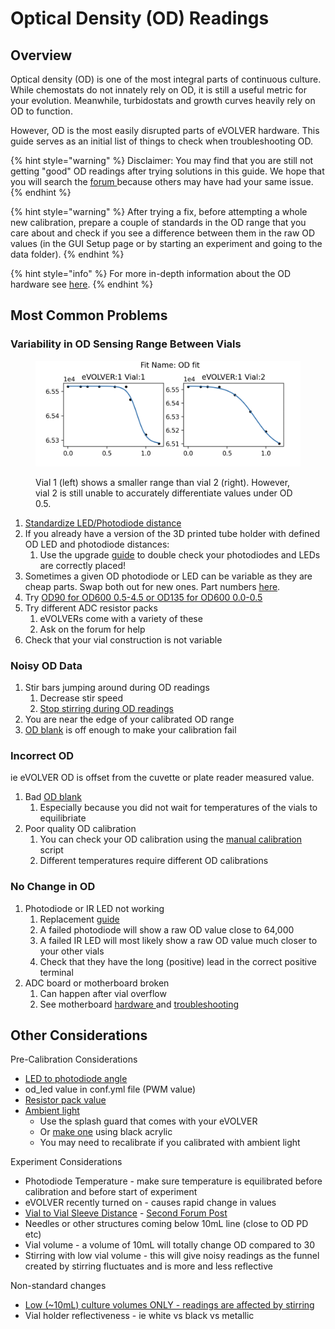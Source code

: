 # Optical Density (OD) Readings

## Overview

Optical density (OD) is one of the most integral parts of continuous culture. While chemostats do not innately rely on OD, it is still a useful metric for your evolution. Meanwhile, turbidostats and growth curves heavily rely on OD to function.

However, OD is the most easily disrupted parts of eVOLVER hardware. This guide serves as an initial list of things to check when troubleshooting OD.

{% hint style="warning" %}
Disclaimer: You may find that you are still not getting "good" OD readings after trying solutions in this  guide. We hope that you will search the [forum ](https://www.evolver.bio/)because others may have had your same issue.
{% endhint %}

{% hint style="warning" %}
After trying a fix, before attempting a whole new calibration, prepare a couple of standards in the OD range that you care about and check if you see a difference between them in the raw OD values (in the GUI Setup page or by starting an experiment and going to the data folder).
{% endhint %}

{% hint style="info" %}
For more in-depth information about the OD hardware see [here](../hardware/smart-sleeve/optical-density/).
{% endhint %}

## Most Common Problems

### Variability in OD Sensing Range Between Vials

<figure><img src="../.gitbook/assets/image (65).png" alt=""><figcaption><p>Vial 1 (left) shows a smaller range than vial 2 (right). However, vial 2 is still unable to accurately differentiate values under OD 0.5.</p></figcaption></figure>

1. [Standardize LED/Photodiode distance](../upgrade-base-evolver-hardware.md#strongly-recommended-better-3d-printed-vial-holder)
2. If you already have a version of the 3D printed tube holder with defined OD LED and photodiode distances:
   1. Use the upgrade [guide](../upgrade-base-evolver-hardware.md#guide) to double check your photodiodes and LEDs are correctly placed!
3. Sometimes a given OD photodiode or LED can be variable as they are cheap parts. Swap both out for new ones. Part numbers [here](../getting-started/part-sourcing.md).
4. Try [OD90 for OD600 0.5-4.5 or OD135 for OD600 0.0-0.5](../hardware/smart-sleeve/optical-density/od90-vs-od135.md)
5. Try different ADC resistor packs
   1. eVOLVERs come with a variety of these
   2. Ask on the forum for help
6. Check that your vial construction is not variable

### Noisy OD Data

1. Stir bars jumping around during OD readings
   1. Decrease stir speed
   2. [Stop stirring during OD readings](https://github.com/FYNCH-BIO/evolver/tree/master/evolver/alternate_conf_files)
2. You are near the edge of your calibrated OD range
3. [OD blank](../experiments/starting-an-experiment/od-blank.md) is off enough to make your calibration fail

### Incorrect OD

ie eVOLVER OD is offset from the cuvette or plate reader measured value.&#x20;

1. Bad [OD blank](../experiments/starting-an-experiment/od-blank.md)
   1. Especially because you did not wait for temperatures of the vials to equilibriate
2. Poor quality OD calibration
   1. You can check your OD calibration using the [manual calibration](../getting-started/calibrations/manual-calibration-calibrate.py.md) script
   2. Different temperatures require different OD calibrations

### No Change in OD

1. Photodiode or IR LED not working
   1. Replacement [guide](vial-troubleshooting/replacing-photodiodes-and-leds.md)
   2. A failed photodiode will show a raw OD value close to 64,000
   3. A failed IR LED will most likely show a raw OD value much closer to your other vials
   4. Check that they have the long (positive) lead in the correct positive terminal
2. ADC board or motherboard broken&#x20;
   1. Can happen after vial overflow
   2. See motherboard [hardware ](../hardware/motherboard-layout-and-circuitry/)and [troubleshooting](vial-platform-troubleshooting/motherboard-troubleshooting-replacement.md)

## Other Considerations

Pre-Calibration Considerations

* [LED to photodiode angle](https://www.evolver.bio/t/od-measurements-with-two-photodiodes/99)
* od\_led value in conf.yml file (PWM value)
* [Resistor pack value](https://www.evolver.bio/t/od-led-power-level-vs-resistor-packs/87)
* [Ambient light](https://www.evolver.bio/t/od-oscillating-even-with-no-sample/209)
  * Use the splash guard that comes with your eVOLVER
  * Or [make one](https://github.com/FYNCH-BIO/hardware/tree/master/Accessories/splash-shield_light-blocker) using black acrylic
  * You may need to recalibrate if you calibrated with ambient light

Experiment Considerations

* Photodiode Temperature - make sure temperature is equilibrated before calibration and before start of experiment
* eVOLVER recently turned on - causes rapid change in values
* [Vial to Vial Sleeve Distance](https://www.evolver.bio/t/baseline-od-readings-change-after-rotating-vial-with-vial-aligner/260) - [Second Forum Post](https://www.evolver.bio/t/preventing-wobbling-of-the-glass-vial-for-better-od-measurements/185)
* Needles or other structures coming below 10mL line (close to OD PD etc)
* Vial volume - a volume of 10mL will totally change OD compared to 30
* Stirring with low vial volume - this will give noisy readings as the funnel created by stirring fluctuates and is more and less reflective

Non-standard changes

* [Low (\~10mL) culture volumes ONLY - readings are affected by stirring](https://www.evolver.bio/t/at-lower-culture-volumes-optical-density-readings-are-affected-by-stirring/367)
* Vial holder reflectiveness - ie white vs black vs metallic
